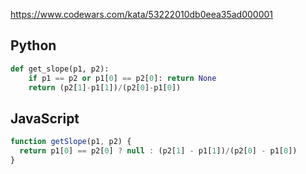 https://www.codewars.com/kata/53222010db0eea35ad000001

## Python
```python
def get_slope(p1, p2):
    if p1 == p2 or p1[0] == p2[0]: return None
    return (p2[1]-p1[1])/(p2[0]-p1[0])
```

## JavaScript
```js
function getSlope(p1, p2) {
  return p1[0] == p2[0] ? null : (p2[1] - p1[1])/(p2[0] - p1[0])
}
```